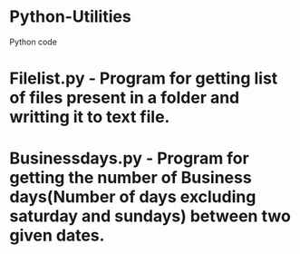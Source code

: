 # Python-Utilities
Python code
# Filelist.py - Program for getting list of files present in a folder and writting it to text file.
# Businessdays.py - Program for getting the number of Business days(Number of days excluding saturday and sundays) between two given dates.

